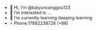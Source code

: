 - 👋 Hi, I’m @baiyuncanggou123
- 👀 I’m interested in ...
- 🌱 I’m currently learning deeping learning
- ⚡ Phone:17882238728 (+86)

<!---
baiyuncanggou123/baiyuncanggou123 is a ✨ special ✨ repository because its `README.md` (this file) appears on your GitHub profile.
You can click the Preview link to take a look at your changes.
--->
